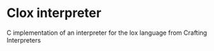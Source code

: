 # Clox interpreter

C implementation of an interpreter for the lox language from Crafting Interpreters
